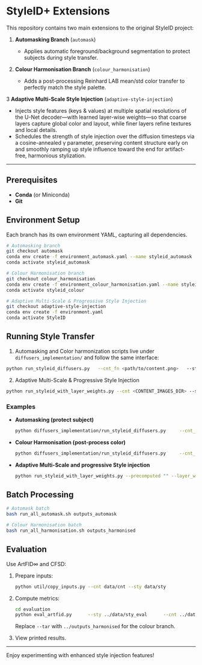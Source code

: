 # StyleID+ Extensions

This repository contains two main extensions to the original StyleID project:

1. **Automasking Branch** (`automask`)
   - Applies automatic foreground/background segmentation to protect subjects during style transfer.

2. **Colour Harmonisation Branch** (`colour_harmonisation`)
   - Adds a post-processing Reinhard LAB mean/std color transfer to perfectly match the style palette.

3 **Adaptive Multi-Scale Style Injection** (`adaptive-style-injection`)
- Injects style features (keys & values) at multiple spatial resolutions of the U-Net decoder—with learned layer-wise weights—so that coarse layers capture global color and layout, while finer layers refine textures and local details.
- Schedules the strength of style injection over the diffusion timesteps via a cosine-annealed γ parameter, preserving content structure early on and smoothly ramping up style influence toward the end for artifact-free, harmonious stylization.
---

## Prerequisites

- **Conda** (or Miniconda)  
- **Git**

## Environment Setup

Each branch has its own environment YAML, capturing all dependencies.

```bash
# Automasking branch
git checkout automask
conda env create -f environment_automask.yaml --name styleid_automask
conda activate styleid_automask

# Colour Harmonisation branch
git checkout colour_harmonisation
conda env create -f environment_colour_harmonisation.yaml --name styleid_colour
conda activate styleid_colour

# Adaptive Multi-Scale & Progressive Style Injection​
git checkout adaptive-style-injection
conda env create -f environment.yaml
conda activate StyleID
```

## Running Style Transfer

1. Automasking and Color harmonization scripts live under `diffusers_implementation/` and follow the same interface:

```bash
python run_styleid_diffusers.py   --cnt_fn <path/to/content.png>   --sty_fn <path/to/style.png>   [--mask_fn <path/to/mask.png>]   --gamma <query_preserve_ratio>   --T <attention_temperature>   --save_dir <output_folder>   [--without_init_adain]   [--without_attn_injection]
```

2. Adaptive Multi-Scale & Progressive Style Injection​

```bash
python run_styleid_with_layer_weights.py --cnt <CONTENT_IMAGES_DIR> --sty <STYLE_IMAGES_DIR> --precomputed "<PRECOMPUTED_FEATURES_DIR or empty>" --layer_weights <LAYER_WEIGHTS_JSON_OR_LIST> --gamma_start <START_GAMMA> --gamma_end <END_GAMMA> --T <ATTENTION_TEMPERATURE> --start_step <INJECTION_START_STEP> --output_path <OUTPUT_DIR> [--without_init_adain] [--without_attn_injection]
```

### Examples

- **Automasking (protect subject)**
  ```bash
  python diffusers_implementation/run_styleid_diffusers.py     --cnt_fn data/cnt/04.png     --sty_fn data/sty/17.png     --gamma 0.75 --T 1.5     --save_dir results/automask_output
  ```

- **Colour Harmonisation (post-process color)**
  ```bash
  python diffusers_implementation/run_styleid_diffusers.py     --cnt_fn data/cnt/04.png     --sty_fn data/sty/17.png     --gamma 0.75 --T 1.5     --save_dir results/harmonised_output
  ```
  
- **Adaptive Multi-Scale and progressive Style injection**
  ```bash
  python run_styleid_with_layer_weights.py --precomputed "" --layer_weight 0.6 --gamma_start 1.0 --gamma_end 0.45 --output_path outputs_adaptive_style
  ```

## Batch Processing

```bash
# Automask batch
bash run_all_automask.sh outputs_automask

# Colour Harmonisation batch
bash run_all_harmonisation.sh outputs_harmonised
```

## Evaluation

Use ArtFID∞ and CFSD:

1. Prepare inputs:
   ```bash
   python util/copy_inputs.py --cnt data/cnt --sty data/sty
   ```

2. Compute metrics:
   ```bash
   cd evaluation
   python eval_artfid.py      --sty ../data/sty_eval      --cnt ../data/cnt_eval      --tar ../outputs_automask      --batch_size 8      --num_workers 8      --content_metric lpips      --mode art_fid_inf      --device cuda
   ```
   Replace `--tar` with `../outputs_harmonised` for the colour branch.

3. View printed results.

---

Enjoy experimenting with enhanced style injection features!
